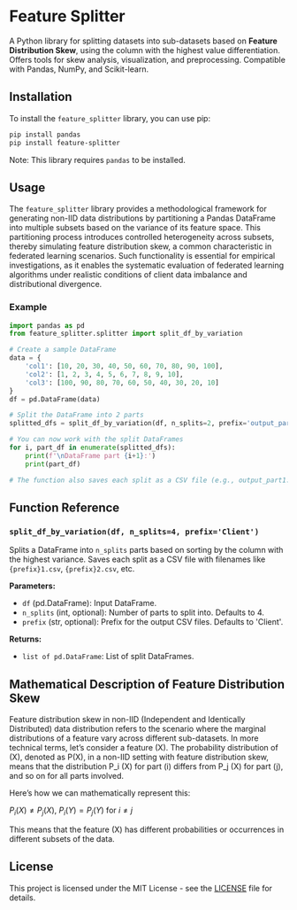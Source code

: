 # Feature Splitter

A Python library for splitting datasets into sub-datasets based on **Feature Distribution Skew**, using the column with the highest value differentiation. Offers tools for skew analysis, visualization, and preprocessing. Compatible with Pandas, NumPy, and Scikit-learn.

## Installation

To install the `feature_splitter` library, you can use pip:

```bash
pip install pandas
pip install feature-splitter
```

Note: This library requires `pandas` to be installed.

## Usage

The `feature_splitter` library provides a methodological framework for generating non-IID data distributions by partitioning a Pandas DataFrame into multiple subsets based on the variance of its feature space. This partitioning process introduces controlled heterogeneity across subsets, thereby simulating feature distribution skew, a common characteristic in federated learning scenarios. Such functionality is essential for empirical investigations, as it enables the systematic evaluation of federated learning algorithms under realistic conditions of client data imbalance and distributional divergence.

### Example

```python
import pandas as pd
from feature_splitter.splitter import split_df_by_variation

# Create a sample DataFrame
data = {
    'col1': [10, 20, 30, 40, 50, 60, 70, 80, 90, 100],
    'col2': [1, 2, 3, 4, 5, 6, 7, 8, 9, 10],
    'col3': [100, 90, 80, 70, 60, 50, 40, 30, 20, 10]
}
df = pd.DataFrame(data)

# Split the DataFrame into 2 parts
splitted_dfs = split_df_by_variation(df, n_splits=2, prefix='output_part')

# You can now work with the split DataFrames
for i, part_df in enumerate(splitted_dfs):
    print(f'\nDataFrame part {i+1}:')
    print(part_df)

# The function also saves each split as a CSV file (e.g., output_part1.csv, output_part2.csv)
```

## Function Reference

### `split_df_by_variation(df, n_splits=4, prefix='Client')`

Splits a DataFrame into `n_splits` parts based on sorting by the column with the highest variance. Saves each split as a CSV file with filenames like `{prefix}1.csv`, `{prefix}2.csv`, etc.

**Parameters:**

- `df` (pd.DataFrame): Input DataFrame.
- `n_splits` (int, optional): Number of parts to split into. Defaults to 4.
- `prefix` (str, optional): Prefix for the output CSV files. Defaults to 'Client'.

**Returns:**

- `list of pd.DataFrame`: List of split DataFrames.

## Mathematical Description of Feature Distribution Skew

Feature distribution skew in non-IID (Independent and Identically Distributed) data distribution refers to the scenario where the marginal distributions of a feature vary across different sub-datasets. In more technical terms, let’s consider a feature (X). The probability distribution of (X), denoted as P(X), in a non-IID setting with feature distribution skew, means that the distribution Ρ_i (X) for part (i) differs from Ρ_j (X) for part (j), and so on for all parts involved.

Here’s how we can mathematically represent this:

$P_i (X) \neq P_j (X)$, $P_i (Y) = P_j (Y)$ for $i \neq j$

This means that the feature (X) has different probabilities or occurrences in different subsets of the data.

## License



This project is licensed under the MIT License - see the [LICENSE](LICENSE) file for details.

